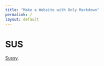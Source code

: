 ```yaml
---
title: "Make a Website with Only Markdown"
permalink: /
layout: default
---
```


# SUS

[Sussy](https://youtu.be/D9hXW_RwkgU).